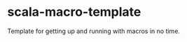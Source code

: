scala-macro-template
====================

Template for getting up and running with macros in no time.
